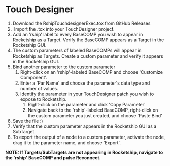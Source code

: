 # Touch Designer

1. Download the RshipTouchdesignerExec.tox from GitHub Releases
2.  Import the .tox into your TouchDesigner project.
3. Add an 'rship' label to every BaseCOMP you wish to appear in Rocketship as a Target. Verify the BaseCOMP appears as a Target in the Rocketship GUI.
4. The custom parameters of labeled BaseCOMPs will appear in Rocketship as Targets. Create a custom parameter and verify it appears in the Rocketship GUI.
5. Bind another parameter to the custom parameter
	1. Right-click on an 'rship'-labeled BaseCOMP and choose 'Customize Component'.
	2. Enter a 'Par Name' and choose the parameter's data type and number of values.
	3. Identify the parameter in your TouchDesigner patch you wish to expose to Rocketship. 
		1. Right-click on the parameter and click 'Copy Parameter'
		2. Navigate back to the 'rship'-labeled BaseCOMP, right-click on the custom parameter you just created, and choose 'Paste Bind'
6. Save the file :)
7. Verify that the custom parameter appears in the Rocketship GUI as a SubTarget. 
8. To export the output of a node to a custom parameter, activate the node, drag it to the parameter name, and choose 'Export'.

**NOTE: If Targets/SubTargets are not appearing in Rocketship, navigate to the 'rship' BaseCOMP and pulse Reconnect.**